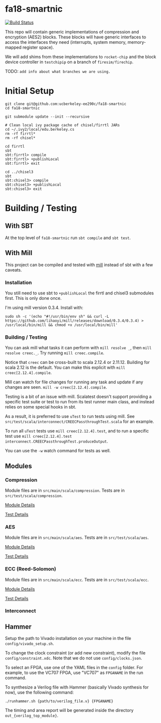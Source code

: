 # fa18-smartnic

[![Build Status](https://travis-ci.org/ucberkeley-ee290c/fa18-smartnic.svg?branch=master)](https://travis-ci.org/ucberkeley-ee290c/fa18-smartnic)

This repo will contain generic implementations of compression and encryption (AES2) blocks. These blocks will have generic interfaces to access the interfaces they need (interrupts, system memory, memory-mapped register space).

We will add shims from these implementations to `rocket-chip` and the block device controller in `testchipip` on a branch of `firesim/firechip`.

TODO: `add info about what branches we are using.`

# Initial Setup
```
git clone git@github.com:ucberkeley-ee290c/fa18-smartnic
cd fa18-smartnic

git submodule update --init --recursive

# Clean local ivy package cache of chisel/firrtl JARs
cd ~/.ivy2/local/edu.berkeley.cs
rm -rf firrtl*
rm -rf chisel*

cd firrtl
sbt
sbt:firrtl> compile
sbt:firrtl> +publishLocal
sbt:firrtl> exit

cd ../chisel3
sbt
sbt:chisel3> compile
sbt:chisel3> +publishLocal
sbt:chisel3> exit
```

# Building / Testing
## With SBT
At the top level of `fa18-smartnic` run `sbt compile` and `sbt test`.

## With Mill
This project can be compiled and tested with [mill](https://github.com/lihaoyi/mill) instead of sbt with a few caveats.

### Installation
You still need to use sbt to `+publishLocal` the firrtl and chisel3 submodules first. This is only done once.

I'm using mill version 0.3.4. Install with:
```
sudo sh -c '(echo "#!/usr/bin/env sh" && curl -L https://github.com/lihaoyi/mill/releases/download/0.3.4/0.3.4) > /usr/local/bin/mill && chmod +x /usr/local/bin/mill'
```

### Building / Testing
You can ask mill what tasks it can perform with `mill resolve _`, then `mill resolve creec._`. Try running `mill creec.compile`.

Notice that `creec` can be cross-built to scala 2.12.4 or 2.11.12. Building for scala 2.12 is the default. You can make this explicit with `mill creec[2.12.4].compile`.

Mill can watch for file changes for running any task and update if any changes are seen. `mill -w creec[2.12.4].compile`.

Testing is a bit of an issue with mill. Scalatest doesn't support providing a specific test suite or test to run from its test runner main class, and instead relies on some special hooks in sbt.

As a result, it is preferred to use `uTest` to run tests using mill. See `src/test/scala/interconnect/CREECPassthroughTest.scala` for an example.

To run all `uTest` tests use `mill creec[2.12.4].test`, and to run a specific test use `mill creec[2.12.4].test interconnect.CREECPassthroughTest.produceOutput`.

You can use the `-w` watch command for tests as well.

## Modules

### Compression
Module files are in `src/main/scala/compression`. Tests are in `src/test/scala/compression`.

[Module Details](src/main/scala/compression/README.md)

[Test Details](src/test/scala/compression/README.md)

### AES
Module files are in `src/main/scala/aes`. Tests are in `src/test/scala/aes`.

[Module Details](src/main/scala/aes/README.md)

[Test Details](src/test/scala/aes/README.md)

### ECC (Reed-Solomon)
Module files are in `src/main/scala/ecc`. Tests are in `src/test/scala/ecc`.

[Module Details](src/main/scala/ecc/README.md)

[Test Details](src/test/scala/ecc/README.md)

### Interconnect

## Hammer

Setup the path to Vivado installation on your machine in the file `config/vivado_setup.sh`.

To change the clock constraint (or add new constraint), modify the file `config/constraint.xdc`. Note that we do not use `config/clocks.json`.

To select an FPGA, use one of the YAML files in the `config` folder. For example, to use the VC707 FPGA, use "VC707" as `FPGANAME` in the run command.

To synthesize a Verilog file with Hammer (basically Vivado synthesis for now), use the following command:

```
./runhammer.sh {path/to/verilog_file.v} {FPGANAME}
```

The timing and area report will be generated inside the directory `out_{verilog_top_module}`.

